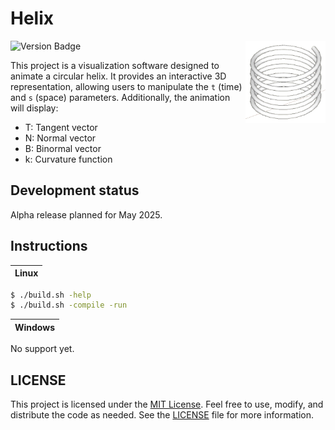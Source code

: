 # Helix

<img align="right" width="128px" src="./assets/logo.png">

![Version Badge](https://img.shields.io/badge/version-v0.0.1--prealpha-darkred)

This project is a visualization software designed to animate a circular helix. It provides an interactive 3D representation, allowing users to manipulate the `t` (time) and `s` (space) parameters. Additionally, the animation will display:

- T: Tangent vector
- N: Normal vector
- B: Binormal vector
- k: Curvature function

## Development status

Alpha release planned for May 2025.

## Instructions

| Linux |
|:---:|

```bash
$ ./build.sh -help
$ ./build.sh -compile -run
```

| Windows |
|:---:|

No support yet.

## LICENSE

This project is licensed under the [MIT License](https://opensource.org/licenses/MIT). Feel free to use, modify, and distribute the code as needed. See the [LICENSE](LICENSE) file for more information.
